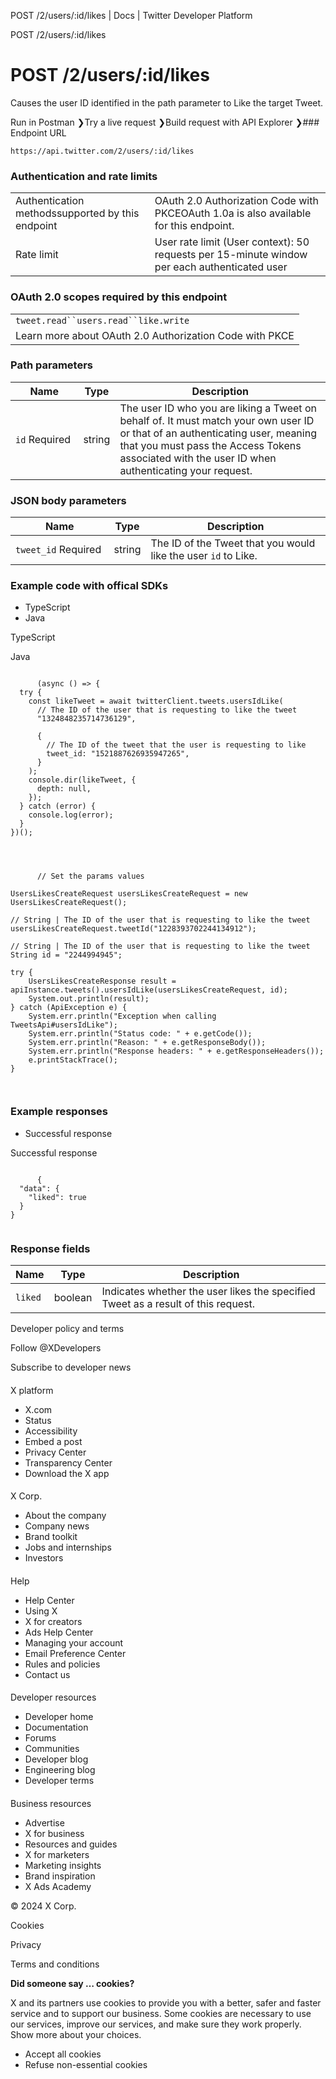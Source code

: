 



POST /2/users/:id/likes | Docs | Twitter Developer Platform 





































































































POST /2/users/:id/likes



 POST /2/users/:id/likes
=======================

Causes the user ID identified in the path parameter to Like the target Tweet.

Run in Postman ❯Try a live request ❯Build request with API Explorer ❯### Endpoint URL

`https://api.twitter.com/2/users/:id/likes`  
  
### Authentication and rate limits



|  |  |
| --- | --- |
| Authentication methodssupported by this endpoint | OAuth 2.0 Authorization Code with PKCEOAuth 1.0a is also available for this endpoint. |
| Rate limit | User rate limit (User context): 50 requests per 15-minute window per each authenticated user |

### OAuth 2.0 scopes required by this endpoint



|  |
| --- |
| `tweet.read``users.read``like.write` |
| Learn more about OAuth 2.0 Authorization Code with PKCE |

### Path parameters



| Name | Type | Description |
| --- | --- | --- |
| `id` Required  | string | The user ID who you are liking a Tweet on behalf of. It must match your own user ID or that of an authenticating user, meaning that you must pass the Access Tokens associated with the user ID when authenticating your request. |

  
  
### JSON body parameters



| Name | Type | Description |
| --- | --- | --- |
| `tweet_id` Required  | string | The ID of the Tweet that you would like the user `id` to Like. |

  
  
### Example code with offical SDKs








* TypeScript
* Java


















 TypeScript
 

 Java
 
















```

      (async () => {
  try {
    const likeTweet = await twitterClient.tweets.usersIdLike(
      // The ID of the user that is requesting to like the tweet
      "1324848235714736129",

      {
        // The ID of the tweet that the user is requesting to like
        tweet_id: "1521887626935947265",
      }
    );
    console.dir(likeTweet, {
      depth: null,
    });
  } catch (error) {
    console.log(error);
  }
})();

    
```
















```

      // Set the params values

UsersLikesCreateRequest usersLikesCreateRequest = new UsersLikesCreateRequest();

// String | The ID of the user that is requesting to like the tweet
usersLikesCreateRequest.tweetId("1228393702244134912");

// String | The ID of the user that is requesting to like the tweet
String id = "2244994945";

try {
    UsersLikesCreateResponse result = apiInstance.tweets().usersIdLike(usersLikesCreateRequest, id);
    System.out.println(result);
} catch (ApiException e) {
    System.err.println("Exception when calling TweetsApi#usersIdLike");
    System.err.println("Status code: " + e.getCode());
    System.err.println("Reason: " + e.getResponseBody());
    System.err.println("Response headers: " + e.getResponseHeaders());
    e.printStackTrace();
}

    
```












### Example responses








* Successful response


















 Successful response
 
















```

      {
  "data": {
    "liked": true
  }
}
    
```












### Response fields



| Name | Type | Description |
| --- | --- | --- |
| `liked` | boolean | Indicates whether the user likes the specified Tweet as a result of this request. |



















Developer policy and terms


Follow @XDevelopers


Subscribe to developer news












#### 
 X platform


* X.com
* Status
* Accessibility
* Embed a post
* Privacy Center
* Transparency Center
* Download the X app




#### 
 X Corp.


* About the company
* Company news
* Brand toolkit
* Jobs and internships
* Investors




#### 
 Help


* Help Center
* Using X
* X for creators
* Ads Help Center
* Managing your account
* Email Preference Center
* Rules and policies
* Contact us




#### 
 Developer resources


* Developer home
* Documentation
* Forums
* Communities
* Developer blog
* Engineering blog
* Developer terms




#### 
 Business resources


* Advertise
* X for business
* Resources and guides
* X for marketers
* Marketing insights
* Brand inspiration
* X Ads Academy









 © 2024 X Corp.
 


Cookies


Privacy


Terms and conditions






















**Did someone say … cookies?**  
  


 X and its partners use cookies to provide you with a better, safer and
 faster service and to support our business. Some cookies are necessary to use
 our services, improve our services, and make sure they work properly.
 Show more about your choices.


 




* Accept all cookies
* Refuse non-essential cookies















